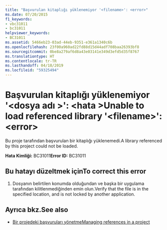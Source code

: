 ```yaml
---
title: "Başvurulan kitaplığı yüklenemiyor '<filename>': <error>"
ms.date: 07/20/2015
f1_keywords:
- vbc31011
- bc31011
helpviewer_keywords:
- BC31011
ms.assetid: 5466eb23-03ad-44eb-9351-e361a1340c6b
ms.openlocfilehash: 23f00a960ad22fd88d15d44adf708baa26393bf8
ms.sourcegitcommit: 0be8a279af6d8a43e03141e349d3efd5d35f8767
ms.translationtype: HT
ms.contentlocale: tr-TR
ms.lasthandoff: 04/18/2019
ms.locfileid: "59325494"
---
```

# <a name="unable-to-load-referenced-library-filename-error"></a><span data-ttu-id="f6efb-102">Başvurulan kitaplığı yüklenemiyor '\<dosya adı >': \<hata ></span><span class="sxs-lookup"><span data-stu-id="f6efb-102">Unable to load referenced library '\<filename>': \<error></span></span>
<span data-ttu-id="f6efb-103">Bu proje tarafından başvurulan bir kitaplığı yüklenemedi.</span><span class="sxs-lookup"><span data-stu-id="f6efb-103">A library referenced by this project could not be loaded.</span></span>  
  
 <span data-ttu-id="f6efb-104">**Hata Kimliği:** BC31011</span><span class="sxs-lookup"><span data-stu-id="f6efb-104">**Error ID:** BC31011</span></span>  
  
## <a name="to-correct-this-error"></a><span data-ttu-id="f6efb-105">Bu hatayı düzeltmek için</span><span class="sxs-lookup"><span data-stu-id="f6efb-105">To correct this error</span></span>  
  
1. <span data-ttu-id="f6efb-106">Dosyanın belirtilen konumda olduğundan ve başka bir uygulama tarafından kilitlenmediğinden emin olun.</span><span class="sxs-lookup"><span data-stu-id="f6efb-106">Verify that the file is in the specified location, and is not locked by another application.</span></span>  
  
## <a name="see-also"></a><span data-ttu-id="f6efb-107">Ayrıca bkz.</span><span class="sxs-lookup"><span data-stu-id="f6efb-107">See also</span></span>

- [<span data-ttu-id="f6efb-108">Bir projedeki başvuruları yönetme</span><span class="sxs-lookup"><span data-stu-id="f6efb-108">Managing references in a project</span></span>](/visualstudio/ide/managing-references-in-a-project)
